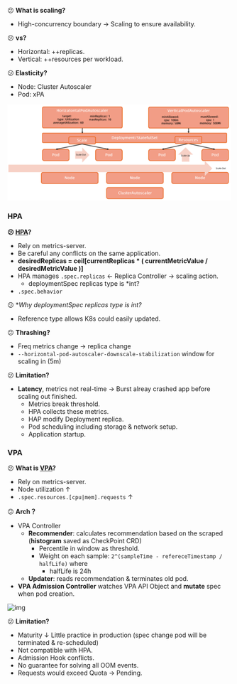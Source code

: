 :confused: **What is scaling?**

- High-concurrency boundary → Scaling to ensure availability.



:confused: **vs?**

- Horizontal: ++replicas.
- Vertical: ++resources per workload.



:confused: **Elasticity?**

- Node: Cluster Autoscaler
- Pod: xPA



![image-20240624124822801](./xPA.assets/image-20240624124822801.png)

### HPA

**:confused: [HPA](https://kubernetes.io/docs/tasks/run-application/horizontal-pod-autoscale/)?**

- Rely on metrics-server.
- Be careful any conflicts on the same application.
- **desiredReplicas = ceil[currentReplicas * ( currentMetricValue / desiredMetricValue )]**
- HPA manages `.spec.replicas` ← Replica Controller → scaling action.
  - deploymentSpec replicas type is *int?
- `.spec.behavior`



:confused: **Why deploymentSpec replicas type is *int?**

- Reference type allows K8s could easily updated.



:confused: **Thrashing?**

- Freq metrics change → replica change
- `--horizontal-pod-autoscaler-downscale-stabilization` window for scaling in (5m)



:confused: **Limitation?**

- **Latency**, metrics not real-time → Burst alreay crashed app before scaling out finished.
  - Metrics break threshold.
  - HPA collects these metrics.
  - HAP modify Deployment replica.
  - Pod scheduling including storage & network setup.
  - Application startup.

### VPA

:confused: **What is [VPA](https://github.com/kubernetes/autoscaler/tree/master/vertical-pod-autoscaler)?**

- Rely on metrics-server.
- Node utilization ↑
- `.spec.resources.[cpu|mem].requests` ↑



:confused: **Arch？**

- VPA Controller
  - **Recommender**: calculates recommendation based on the scraped (**histogram** saved as CheckPoint CRD)
    - Percentile in window as threshold.
    - Weight on each sample: `2^(sampleTime - refereceTimestamp / halfLife)` where
      - halfLife is 24h
  - **Updater**: reads recommendation & terminates old pod.
- **VPA Admission Controller** watches VPA API Object and **mutate** spec when pod creation.



![img](https://www.kubecost.com/images/vpa-allocate-resources.png)



:confused: **Limitation?**

- Maturity ↓ Little practice in production (spec change pod will be terminated & re-scheduled)
- Not compatible with HPA.
- Admission Hook conflicts.
- No guarantee for solving all OOM events.
- Requests would exceed Quota → Pending.